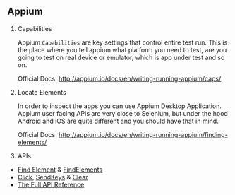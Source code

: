 ## Appium

1. Capabilities

    Appium `Capabilities` are key settings that control entire test run.
    This is the place where you tell appium what platform you need to test, are you going to test on real device or emulator, which is app under test and so on.

    Official Docs: <http://appium.io/docs/en/writing-running-appium/caps/>

2. Locate Elements

    In order to inspect the apps you can use Appium Desktop Application.
    Appium user facing APIs are very close to Selenium, but under the hood Android and iOS are quite different and you should have that in mind.

    Official Docs: <http://appium.io/docs/en/writing-running-appium/finding-elements/>

3. APIs

- [Find Element](http://appium.io/docs/en/commands/element/find-element/) & [FindElements](http://appium.io/docs/en/commands/element/find-elements/)
- [Click](http://appium.io/docs/en/commands/element/actions/click/), [SendKeys](http://appium.io/docs/en/commands/element/actions/send-keys/) & [Clear](http://appium.io/docs/en/commands/element/actions/clear/)
- [The Full API Reference](http://appium.io/docs/en/about-appium/api/)